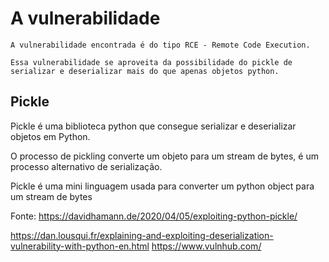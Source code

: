 # A vulnerabilidade 

    A vulnerabilidade encontrada é do tipo RCE - Remote Code Execution.

    Essa vulnerabilidade se aproveita da possibilidade do pickle de serializar e deserializar mais do que apenas objetos python.


## Pickle
Pickle é uma biblioteca python que consegue serializar e deserializar objetos em Python. 

O processo de pickling converte um objeto para um stream de bytes, é um processo alternativo de serialização.

Pickle é uma mini linguagem usada para converter um python object para um stream de bytes


Fonte: https://davidhamann.de/2020/04/05/exploiting-python-pickle/

https://dan.lousqui.fr/explaining-and-exploiting-deserialization-vulnerability-with-python-en.html
https://www.vulnhub.com/